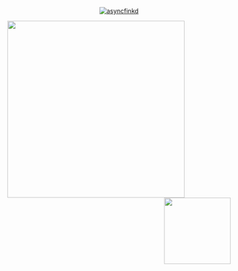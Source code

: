 
<p align="center"> <a href="https://github.com/ryo-ma/github-profile-trophy"><img src="https://github-profile-trophy.vercel.app/?username=ErenDub&theme=onedark&margin-w=15&margin-h=15&column=7" alt="asyncfinkd" /></a> </p>

<div >
<img src="https://github-readme-stats.vercel.app/api?username=ErenDub&show_icons=true&theme=tokyonight&count_private=true" align="left" width="400px"/>

<img src="https://github-readme-stats.vercel.app/api/top-langs/?username=ErenDub&layout=compact&theme=onedark&langs_count=15" align="right" height="150px"/>
<div>
